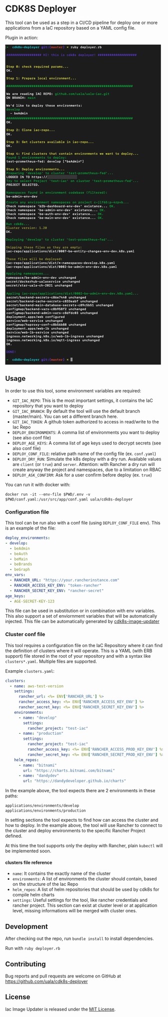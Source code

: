 # CDK8S Deployer

This tool can be used as a step in a CI/CD pipeline for deploy one or more applications from a IaC repository based on a YAML config file.


Plugin in action:

![Execution](/example-deployer.png)

## Usage

In order to use this tool, some environment variables are required:
* `GIT_IAC_REPO`: This is the most important settings, it contains the IaC repository that you want to deploy
* `GIT_IAC_BRANCH`: By default the tool will use the default branch (master/main). You can set a different branch here.
* `GIT_IAC_TOKEN`: A github token authorized to access in read/write to the Iac Repo
* `DEPLOY_ENVIRONMENTS`: A comma list of environments you want to deploy (see also conf file)
* `DEPLOY_AGE_KEYS`: A comma list of age keys used to decrypt secrets (see also conf file)
* `DEPLOY_CONF_FILE`: relative path name of the config file (ex. `conf.yaml`)
* `DEPLOY_DRY_RUN`: Simulate the k8s deploy with a dry run. Available values are `client` (or `true`) and `server`. Attention: with Rancher a dry run will create anyway the project and namespaces, due to a limitation on RBAC
* `DEPLOY_ASK_CONFIRM`: Ask for a user confirm before deploy (ex. `true`)

You can run it with docker with:
```
docker run -it --env-file $PWD/.env -v $PWD/conf.yaml:/usr/src/app/conf.yaml uala/cdk8s-deployer
```

### Configuration file
This tool can be run also with a conf file (using `DEPLOY_CONF_FILE` env).
This is an example of the file:
```yaml
deploy_environments:
- develop:
  - beAdmin
  - beAuth
  - beMain
  - beBrands
  - beGraph
env_vars:
  - RANCHER_URL: "https://your.rancherinstance.com"
  - RANCHER_ACCESS_KEY_ENV: "token-rancher"
  - RANCHER_SECRET_KEY_ENV: "rancher-secret"
age_keys:
  - AGE-SECRET-KEY-123
```
This file can be used in substitution or in combination with env variables.
This also support a set of enviornment variables that will be automatically injected.
This file can be automatically generated by [cdk8s-image-updater](https://github.com/uala/cdk8s-image-updater)

### Cluster conf file
This tool requires a configuration file on the IaC Repository where it can find the definition of clusters where it will operate.
This is a YAML (with ERB support) file stored in the root of your repository and with a syntax like `clusters*.yaml`.
Multiple files are supported.

Example `clusters.yaml`:
```yaml
clusters:
  - name: aws-test-version
    settings:
      rancher_url: <%= ENV['RANCHER_URL'] %>
      rancher_access_key: <%= ENV['RANCHER_ACCESS_KEY_ENV'] %>
      rancher_secret_key: <%= ENV['RANCHER_SECRET_KEY_ENV'] %>
    environments:
      - name: "develop"
        settings:
          rancher_project: "test-iac"
      - name: "production"
        settings:
          rancher_project: "test-iac"
          rancher_access_key: <%= ENV['RANCHER_ACCESS_PROD_KEY_ENV'] %>
          rancher_secret_key: <%= ENV['RANCHER_SECRET_PROD_KEY_ENV'] %>
    helm_repos:
      - name: "bitnami"
        url: "https://charts.bitnami.com/bitnami"
      - name: "dandydev"
        url: "https://dandydeveloper.github.io/charts"
```

In the example above, the tool expects there are 2 environments in these paths:
```
applications/environments/develop
applications/environments/production
```

In setting sections the tool expects to find how can access the cluster and how to deploy.
In the example above, the tool will use Rancher to connect to the cluster and deploy environments to the specific Rancher Project defined.

At this time the tool supports only the deploy with Rancher, plain `kubectl` will be implemented soon.

#### clusters file reference

* `name`: It contains the exactly name of the cluster
* `environments`: A list of environments the cluster should contain, based on the structure of the Iac Repo
* `helm_repos`: A list of helm repositories that should be used by cdk8s for compile helm charts
* `settings`: Useful settings for the tool, like rancher credentials and rancher project. This section can exist at cluster level or at application level, missing informations will be merged with cluster ones.

## Development

After checking out the repo, run `bundle install` to install dependencies.

Run with `ruby deployer.rb`


## Contributing

Bug reports and pull requests are welcome on GitHub at https://github.com/uala/cdk8s-deployer

## License

Iac Image Updater is released under the [MIT License](https://opensource.org/licenses/MIT).

